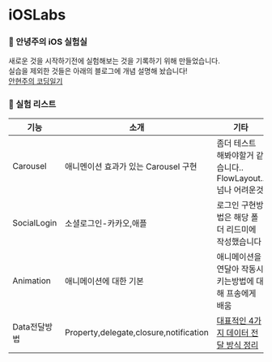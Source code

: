 # iOSLabs

### 🧪 안녕주의 iOS 실험실
새로운 것을 시작하기전에 실험해보는 것을 기록하기 위해 만들었습니다.<br>
실습을 제외한 것들은 아래의 블로그에 개념 설명해 놨습니다!<br>
[안현주의 코딩일기](https://hellozo0.tistory.com/category/iOS/Swift?page=1)


### 🧬 실험 리스트
|기능|소개|기타|
|--|--|--|
|Carousel|애니멘이션 효과가 있는 Carousel 구현|좀더 테스트 해봐야할거 같습니다.. FlowLayout.. 넘나 어려운것|
|SocialLogin|소셜로그인-카카오,애플|로그인 구현방법은 해당 폴더 리드미에 작성했습니다|
|Animation|애니메이션에 대한 기본|애니메이션을 연달아 작동시키는방법에 대해 프송에게 배움|
|Data전달방법|Property,delegate,closure,notification|[대표적인 4가지 데이터 전달 방식 정리](https://hellozo0.tistory.com/365)|
